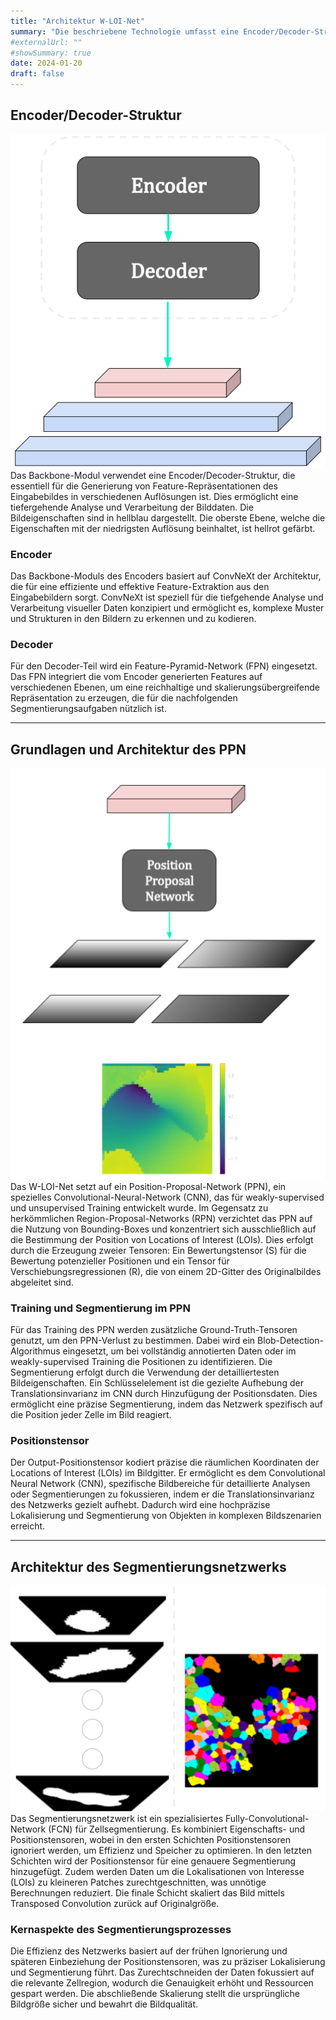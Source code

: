 ```yaml
---
title: "Architektur W-LOI-Net"
summary: "Die beschriebene Technologie umfasst eine Encoder/Decoder-Struktur mit ConvNeXt und FPN für tiefgehende Bildanalyse, ein Position-Proposal-Network (PPN) zur präzisen Lokalisierung ohne Bounding-Boxes, und ein spezialisiertes Fully-Convolutional-Network (FCN) für effiziente Zellsegmentierung. Diese Kombination ermöglicht effektive Bildverarbeitung und -segmentierung durch fortschrittliche Feature-Extraktion und gezielte Analyse von Interessensbereichen."
#externalUrl: ""
#showSummary: true
date: 2024-01-20
draft: false
---
```


## Encoder/Decoder-Struktur
![Alt text](images/Enc-Decoder.png)  
Das Backbone-Modul verwendet eine Encoder/Decoder-Struktur, die essentiell für die Generierung von Feature-Repräsentationen des Eingabebildes in verschiedenen Auflösungen ist. Dies ermöglicht eine tiefergehende Analyse und Verarbeitung der Bilddaten. Die Bildeigenschaften sind in hellblau dargestellt. Die oberste Ebene, welche die Eigenschaften mit der niedrigsten Auflösung beinhaltet, ist hellrot gefärbt.

### Encoder
Das Backbone-Moduls des Encoders basiert auf ConvNeXt der Architektur, die für eine effiziente und effektive Feature-Extraktion aus den Eingabebildern sorgt. ConvNeXt ist speziell für die tiefgehende Analyse und Verarbeitung visueller Daten konzipiert und ermöglicht es, komplexe Muster und Strukturen in den Bildern zu erkennen und zu kodieren.

### Decoder
Für den Decoder-Teil wird ein Feature-Pyramid-Network (FPN) eingesetzt. Das FPN integriert die vom Encoder generierten Features auf verschiedenen Ebenen, um eine reichhaltige und skalierungsübergreifende Repräsentation zu erzeugen, die für die nachfolgenden Segmentierungsaufgaben nützlich ist.

---

## Grundlagen und Architektur des PPN
![Alt text](<images/PPN + Tensor.png>)
Das W-LOI-Net setzt auf ein Position-Proposal-Network (PPN), ein spezielles Convolutional-Neural-Network (CNN), das für weakly-supervised und unsupervised Training entwickelt wurde. Im Gegensatz zu herkömmlichen Region-Proposal-Networks (RPN) verzichtet das PPN auf die Nutzung von Bounding-Boxes und konzentriert sich ausschließlich auf die Bestimmung der Position von Locations of Interest (LOIs). Dies erfolgt durch die Erzeugung zweier Tensoren: Ein Bewertungstensor (S) für die Bewertung potenzieller Positionen und ein Tensor für Verschiebungsregressionen (R), die von einem 2D-Gitter des Originalbildes abgeleitet sind.

### Training und Segmentierung im PPN
Für das Training des PPN werden zusätzliche Ground-Truth-Tensoren genutzt, um den PPN-Verlust zu bestimmen. Dabei wird ein Blob-Detection-Algorithmus eingesetzt, um bei vollständig annotierten Daten oder im weakly-supervised Training die Positionen zu identifizieren. Die Segmentierung erfolgt durch die Verwendung der detailliertesten Bildeigenschaften. Ein Schlüsselelement ist die gezielte Aufhebung der Translationsinvarianz im CNN durch Hinzufügung der Positionsdaten. Dies ermöglicht eine präzise Segmentierung, indem das Netzwerk spezifisch auf die Position jeder Zelle im Bild reagiert.

### Positionstensor
Der Output-Positionstensor kodiert präzise die räumlichen Koordinaten der Locations of Interest (LOIs) im Bildgitter. Er ermöglicht es dem Convolutional Neural Network (CNN), spezifische Bildbereiche für detaillierte Analysen oder Segmentierungen zu fokussieren, indem er die Translationsinvarianz des Netzwerks gezielt aufhebt. Dadurch wird eine hochpräzise Lokalisierung und Segmentierung von Objekten in komplexen Bildszenarien erreicht.

---

## Architektur des Segmentierungsnetzwerks
![Alt text](images/Segmentation.png)  
Das Segmentierungsnetzwerk ist ein spezialisiertes Fully-Convolutional-Network (FCN) für Zellsegmentierung. Es kombiniert Eigenschafts- und Positionstensoren, wobei in den ersten Schichten Positionstensoren ignoriert werden, um Effizienz und Speicher zu optimieren. In den letzten Schichten wird der Positionstensor für eine genauere Segmentierung hinzugefügt. Zudem werden Daten um die Lokalisationen von Interesse (LOIs) zu kleineren Patches zurechtgeschnitten, was unnötige Berechnungen reduziert. Die finale Schicht skaliert das Bild mittels Transposed Convolution zurück auf Originalgröße.

### Kernaspekte des Segmentierungsprozesses
Die Effizienz des Netzwerks basiert auf der frühen Ignorierung und späteren Einbeziehung der Positionstensoren, was zu präziser Lokalisierung und Segmentierung führt. Das Zurechtschneiden der Daten fokussiert auf die relevante Zellregion, wodurch die Genauigkeit erhöht und Ressourcen gespart werden. Die abschließende Skalierung stellt die ursprüngliche Bildgröße sicher und bewahrt die Bildqualität.
